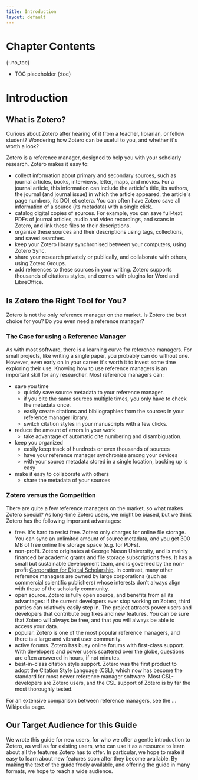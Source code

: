 ```yaml
---
title: Introduction
layout: default
---
```


# Chapter Contents
{:.no_toc}

* TOC placeholder
{:toc}

# Introduction

## What is Zotero?

Curious about Zotero after hearing of it from a teacher, librarian, or fellow student? Wondering how Zotero can be useful to you, and whether it's worth a look?

Zotero is a reference manager, designed to help you with your scholarly research. Zotero makes it easy to:

- collect information about primary and secondary sources, such as journal articles, books, interviews, letter, maps, and movies. For a journal article, this information can include the article's title, its authors, the journal (and journal issue) in which the article appeared, the article's page numbers, its DOI, et cetera. You can often have Zotero save all information of a source (its metadata) with a single click.
- catalog digital copies of sources. For example, you can save full-text PDFs of journal articles, audio and video recordings, and scans in Zotero, and link these files to their descriptions.
- organize these sources and their descriptions using tags, collections, and saved searches.
- keep your Zotero library synchronised between your computers, using Zotero Sync.
- share your research privately or publically, and collaborate with others, using Zotero Groups.
- add references to these sources in your writing. Zotero supports thousands of citations styles, and comes with plugins for Word and LibreOffice.

## Is Zotero the Right Tool for You?

Zotero is not the only reference manager on the market. Is Zotero the best choice for you? Do you even need a reference manager?

### The Case for using a Reference Manager

As with most software, there is a learning curve for reference managers. For small projects, like writing a single paper, you probably can do without one. However, even early on in your career it's worth it to invest some time exploring their use. Knowing how to use reference managers is an important skill for any researcher. Most reference managers can:

- save you time
    - quickly save source metadata to your reference manager.
    - if you cite the same sources multiple times, you only have to check the metadata once.
    - easily create citations and bibliographies from the sources in your reference manager library.
    - switch citation styles in your manuscripts with a few clicks.
- reduce the amount of errors in your work
    - take advantage of automatic cite numbering and disambiguation.
- keep you organized
    - easily keep track of hundreds or even thousands of sources
    - have your reference manager synchronise among your devices
    - with your source metadata stored in a single location, backing up is easy
- make it easy to collaborate with others
    - share the metadata of your sources

### Zotero versus the Competition

There are quite a few reference managers on the market, so what makes Zotero special? As long-time Zotero users, we might be biased, but we think Zotero has the following important advantages:

- free. It's hard to resist free. Zotero only charges for online file storage. You can sync an unlimited amount of source metadata, and you get 300 MB of free online file storage space (e.g. for PDFs).
- non-profit. Zotero originates at George Mason University, and is mainly financed by academic grants and file storage subscriptions fees. It has a small but sustainable development team, and is governed by the non-profit [Corporation for Digital Scholarship](http://digitalscholar.org/). In contrast, many other reference managers are owned by large corporations (such as commercial scientific publishers) whose interests don't always align with those of the scholarly community.
- open source. Zotero is fully open source, and benefits from all its advantages: if the current developers ever stop working on Zotero, third parties can relatively easily step in. The project attracts power users and developers that contribute bug fixes and new features. You can be sure that Zotero will always be free, and that you will always be able to access your data.
- popular. Zotero is one of the most popular reference managers, and there is a large and vibrant user community.
- active forums. Zotero has busy online forums with first-class support. With developers and power users scattered over the globe, questions are often answered in hours, if not minutes.
- best-in-class citation style support. Zotero was the first product to adopt the Citation Style Language (CSL), which now has become the standard for most newer reference manager software. Most CSL-developers are Zotero users, and the CSL support of Zotero is by far the most thoroughly tested.

For an extensive comparison between reference managers, see the … Wikipedia page.

## Our Target Audience for this Guide

We wrote this guide for new users, for who we offer a gentle introduction to Zotero, as well as for existing users, who can use it as a resource to learn about all the features Zotero has to offer. In particular, we hope to make it easy to learn about new features soon after they become available. By making the text of the guide freely available, and offering the guide in many formats, we hope to reach a wide audience.
